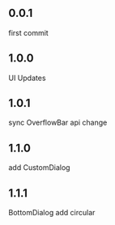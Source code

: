 ## 0.0.1
first commit

## 1.0.0
UI Updates

## 1.0.1
sync OverflowBar api change

## 1.1.0
add CustomDialog

## 1.1.1
BottomDialog add circular
